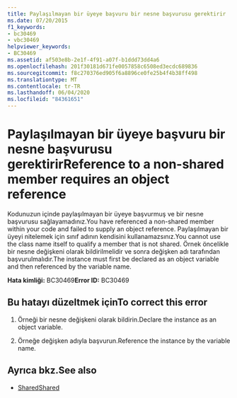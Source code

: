 ```yaml
---
title: Paylaşılmayan bir üyeye başvuru bir nesne başvurusu gerektirir
ms.date: 07/20/2015
f1_keywords:
- bc30469
- vbc30469
helpviewer_keywords:
- BC30469
ms.assetid: af503e8b-2e1f-4f91-a07f-b1ddd73dd4a6
ms.openlocfilehash: 201f30181d671fe0057858c6508ed3ecdc689836
ms.sourcegitcommit: f8c270376ed905f6a8896ce0fe25b4f4b38ff498
ms.translationtype: MT
ms.contentlocale: tr-TR
ms.lasthandoff: 06/04/2020
ms.locfileid: "84361651"
---
```

# <a name="reference-to-a-non-shared-member-requires-an-object-reference"></a><span data-ttu-id="4f0df-102">Paylaşılmayan bir üyeye başvuru bir nesne başvurusu gerektirir</span><span class="sxs-lookup"><span data-stu-id="4f0df-102">Reference to a non-shared member requires an object reference</span></span>
<span data-ttu-id="4f0df-103">Kodunuzun içinde paylaşılmayan bir üyeye başvurmuş ve bir nesne başvurusu sağlayamadınız.</span><span class="sxs-lookup"><span data-stu-id="4f0df-103">You have referenced a non-shared member within your code and failed to supply an object reference.</span></span> <span data-ttu-id="4f0df-104">Paylaşılmayan bir üyeyi nitelemek için sınıf adının kendisini kullanamazsınız.</span><span class="sxs-lookup"><span data-stu-id="4f0df-104">You cannot use the class name itself to qualify a member that is not shared.</span></span> <span data-ttu-id="4f0df-105">Örnek öncelikle bir nesne değişkeni olarak bildirilmelidir ve sonra değişken adı tarafından başvurulmalıdır.</span><span class="sxs-lookup"><span data-stu-id="4f0df-105">The instance must first be declared as an object variable and then referenced by the variable name.</span></span>  
  
 <span data-ttu-id="4f0df-106">**Hata kimliği:** BC30469</span><span class="sxs-lookup"><span data-stu-id="4f0df-106">**Error ID:** BC30469</span></span>  
  
## <a name="to-correct-this-error"></a><span data-ttu-id="4f0df-107">Bu hatayı düzeltmek için</span><span class="sxs-lookup"><span data-stu-id="4f0df-107">To correct this error</span></span>  
  
1. <span data-ttu-id="4f0df-108">Örneği bir nesne değişkeni olarak bildirin.</span><span class="sxs-lookup"><span data-stu-id="4f0df-108">Declare the instance as an object variable.</span></span>  
  
2. <span data-ttu-id="4f0df-109">Örneğe değişken adıyla başvurun.</span><span class="sxs-lookup"><span data-stu-id="4f0df-109">Reference the instance by the variable name.</span></span>  
  
## <a name="see-also"></a><span data-ttu-id="4f0df-110">Ayrıca bkz.</span><span class="sxs-lookup"><span data-stu-id="4f0df-110">See also</span></span>

- [<span data-ttu-id="4f0df-111">Shared</span><span class="sxs-lookup"><span data-stu-id="4f0df-111">Shared</span></span>](../language-reference/modifiers/shared.md)
